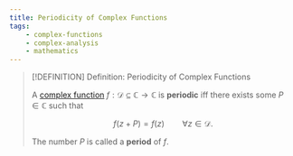 ```yaml
---
title: Periodicity of Complex Functions
tags:
    - complex-functions
    - complex-analysis
    - mathematics
---
```


>[!DEFINITION] Definition: Periodicity of Complex Functions
>
>A [complex function](Complex%20Functions.md) $f: \mathcal{D} \subseteq \mathbb{C} \to \mathbb{C}$ is **periodic** iff there exists some $P \in \mathbb{C}$ such that
>
>$$
>f(z + P) = f(z) \qquad \forall z \in \mathcal{D}.
>$$
>
>The number $P$ is called a **period** of $f$.
>